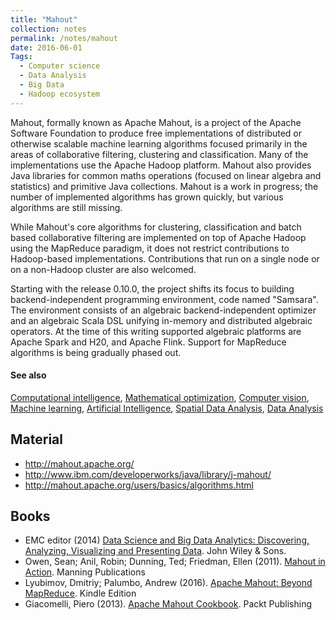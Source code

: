 ```yaml
---
title: "Mahout"
collection: notes
permalink: /notes/mahout
date: 2016-06-01
Tags:
  - Computer science
  - Data Analysis
  - Big Data
  - Hadoop ecosystem
---
```


Mahout, formally known as Apache Mahout, is a project of the Apache Software Foundation to produce free implementations of distributed or otherwise scalable machine learning algorithms focused primarily in the areas of collaborative filtering, clustering and classification. Many of the implementations use the Apache Hadoop platform. Mahout also provides Java libraries for common maths operations (focused on linear algebra and statistics) and primitive Java collections. Mahout is a work in progress; the number of implemented algorithms has grown quickly, but various algorithms are still missing.

While Mahout's core algorithms for clustering, classification and batch based collaborative filtering are implemented on top of Apache Hadoop using the MapReduce paradigm, it does not restrict contributions to Hadoop-based implementations. Contributions that run on a single node or on a non-Hadoop cluster are also welcomed. 

Starting with the release 0.10.0, the project shifts its focus to building backend-independent programming environment, code named "Samsara". The environment consists of an algebraic backend-independent optimizer and an algebraic Scala DSL unifying in-memory and distributed algebraic operators. At the time of this writing supported algebraic platforms are Apache Spark and H20, and Apache Flink. Support for MapReduce algorithms is being gradually phased out.


#### See also
[Computational intelligence](/notes/computational_intelligence), [Mathematical optimization](/notes/mathematical_optimization), [Computer vision](/notes/computer_vision), [Machine learning](/notes/machine_learning), [Artificial Intelligence](/notes/artificial_intelligence), [Spatial Data Analysis](/notes/spatial_data_analysis), [Data Analysis](/notes/data_analysis)


## Material
* http://mahout.apache.org/
* http://www.ibm.com/developerworks/java/library/j-mahout/
* http://mahout.apache.org/users/basics/algorithms.html




## Books
* EMC editor (2014) [Data Science and Big Data Analytics: Discovering, Analyzing, Visualizing and Presenting Data](https://www.goodreads.com/book/show/22263956-data-science-and-big-data-analytics). John Wiley & Sons.
* Owen, Sean; Anil, Robin; Dunning, Ted; Friedman, Ellen (2011). [Mahout in Action](https://www.goodreads.com/book/show/9546513-mahout-in-action). Manning Publications
* Lyubimov, Dmitriy; Palumbo, Andrew  (2016). [Apache Mahout: Beyond MapReduce](https://www.goodreads.com/book/show/29418520-apache-mahout). Kindle Edition
* Giacomelli, Piero (2013). [Apache Mahout Cookbook](https://www.goodreads.com/book/show/20388694-apache-mahout-cookbook). Packt Publishing


